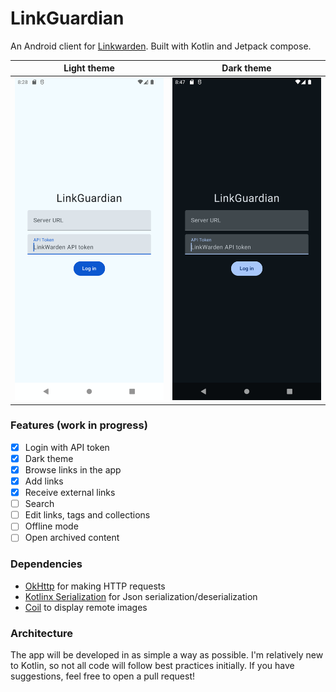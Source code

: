 # LinkGuardian
An Android client for [Linkwarden](https://github.com/linkwarden/linkwarden). Built with Kotlin and Jetpack compose.

| Light theme | Dark theme |
| --- | --- |
| ![preview-light](https://github.com/Elbullazul/linkguardian/blob/master/res/preview.png) | ![preview-dark](https://github.com/Elbullazul/linkguardian/blob/master/res/preview-dark.png) |

### Features (work in progress)
- [x] Login with API token
- [x] Dark theme
- [x] Browse links in the app
- [x] Add links
- [x] Receive external links
- [ ] Search
- [ ] Edit links, tags and collections
- [ ] Offline mode
- [ ] Open archived content

### Dependencies
- [OkHttp](https://github.com/square/okhttp) for making HTTP requests
- [Kotlinx Serialization](https://github.com/Kotlin/kotlinx.serialization) for Json serialization/deserialization
- [Coil](https://github.com/coil-kt/coil) to display remote images

### Architecture
The app will be developed in as simple a way as possible. I'm relatively new to Kotlin, so not all code will follow best practices initially. If you have suggestions, feel free to open a pull request!
